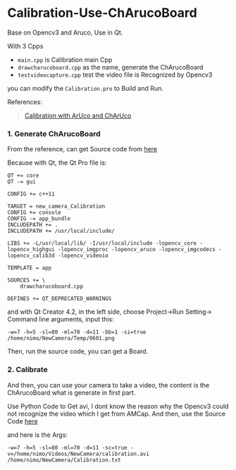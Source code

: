 # Calibration-Use-ChArucoBoard
Base on Opencv3 and Aruco, Use in Qt.

With 3 Cpps

* `main.cpp` is Calibration main Cpp
* `drawcharucoboard.cpp`  as the name, generate the ChArucoBoard
* `testvideocapture.cpp` test the video file is Recognized by Opencv3

you can modify the `Calibration.pro` to Build and Run.

References:
> [Calibration with ArUco and ChArUco](http://docs.opencv.org/3.1.0/da/d13/tutorial_aruco_calibration.html)

### 1. Generate ChArucoBoard
From the reference, can get Source code from [here](https://github.com/opencv/opencv_contrib/blob/master/modules/aruco/samples/create_board_charuco.cpp)

Because with Qt, the Qt Pro file is:

```
QT += core
QT -= gui

CONFIG += c++11

TARGET = new_camera_Calibration
CONFIG += console
CONFIG -= app_bundle
INCLUDEPATH += .
INCLUDEPATH += /usr/local/include/

LIBS += -L/usr/local/lib/ -I/usr/local/include -lopencv_core -lopencv_highgui -lopencv_imgproc -lopencv_aruco -lopencv_imgcodecs -lopencv_calib3d -lopencv_videoio

TEMPLATE = app

SOURCES += \
    drawcharucoboard.cpp

DEFINES += QT_DEPRECATED_WARNINGS

```

and with Qt Creator 4.2, in the left side, choose Project->Run Setting-> Command line arguments, input this:

```
-w=7 -h=5 -sl=80 -ml=70 -d=11 -bb=1 -si=true /home/nimo/NewCamera/Temp/0601.png
```

Then, run the source code, you can get a Board.


### 2. Calibrate
And then, you can use your camera to take a video, the content is the ChArucoBoard what is generate in first part.

Use Python Code to Get avi, I dont know the reason why the Opencv3 could not recognize the video which I get from AMCap. And then, use the Source Code [here](https://github.com/opencv/opencv_contrib/blob/master/modules/aruco/samples/calibrate_camera_charuco.cpp)

and here is the Args:

```
-w=7 -h=5 -sl=80 -ml=70 -d=11 -sc=true -v=/home/nimo/Videos/NewCamera/calibration.avi /home/nimo/NewCamera/Calibration.txt
```
